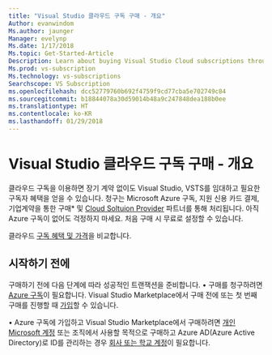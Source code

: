 ```yaml
---
title: "Visual Studio 클라우드 구독 구매 - 개요"
Author: evanwindom
Ms.author: jaunger
Manager: evelynp
Ms.date: 1/17/2018
Ms.topic: Get-Started-Article
Description: Learn about buying Visual Studio Cloud subscriptions through Visual Studio Marketplace
Ms.prod: vs-subscription
Ms.technology: vs-subscriptions
Searchscope: VS Subscription
ms.openlocfilehash: dcc52779760b692f4759f9cd77cba5e702749c84
ms.sourcegitcommit: b18844078a30d59014b48a9c247848dea188b0ee
ms.translationtype: HT
ms.contentlocale: ko-KR
ms.lasthandoff: 01/29/2018
---
```

# <a name="buying-visual-studio-cloud-subscriptions---overview"></a>Visual Studio 클라우드 구독 구매 - 개요

클라우드 구독을 이용하면 장기 계약 없이도 Visual Studio, VSTS를 임대하고 필요한 구독자 혜택을 얻을 수 있습니다. 청구는 Microsoft Azure 구독, 지원 신용 카드 결제, 기업계약을 통한 구매* 및 [Cloud Soltuion Provider](https://www.microsoft.com/solution-providers/search) 파트너를 통해 처리됩니다. 아직 Azure 구독이 없어도 걱정하지 마세요. 처음 구매 시 무료로 설정할 수 있습니다.

클라우드 [구독 혜택 및 가격](https://www.visualstudio.com/vs/pricing/)을 비교합니다.

## <a name="before-you-start"></a>시작하기 전에
구매하기 전에 다음 단계에 따라 성공적인 트랜잭션을 준비합니다. •   구매를 청구하려면 [Azure 구독](https://azure.microsoft.com/pricing/purchase-options/)이 필요합니다.  Visual Studio Marketplace에서 구매 전에 또는 첫 번째 구매를 진행할 때 [가입](https://portal.azure.com/)할 수 있습니다.  

•   Azure 구독에 가입하고 Visual Studio Marketplace에서 구매하려면 [개인 Microsoft 계정](https://www.microsoft.com/account) 또는 조직에서 사용할 목적으로 구매하고 Azure AD(Azure Active Directory)로 ID를 관리하는 경우 [회사 또는 학교 계정](https://azure.microsoft.com/en-us/documentation/articles/sign-up-organization/)이 필요합니다.
